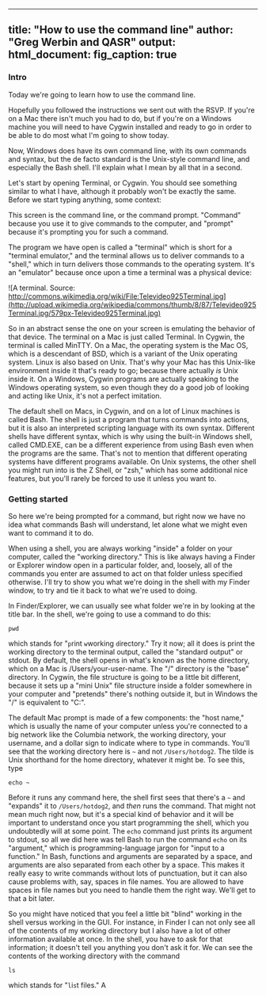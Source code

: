 ----
title: "How to use the command line"
author: "Greg Werbin and QASR"
output:
    html_document:
        fig_caption: true
----

### Intro

Today we're going to learn how to use the command line.

Hopefully you followed the instructions we sent out with the RSVP. If you're on a Mac there isn't much you had to do, but if you're on a Windows machine you will need to have Cygwin installed and ready to go in order to be able to do most what I'm going to show today.

Now, Windows does have its own command line, with its own commands and syntax, but the de facto standard is the Unix-style command line, and especially the Bash shell. I'll explain what I mean by all that in a second.

Let's start by opening Terminal, or Cygwin. You should see something similar to what I have, although it probably won't be exactly the same. Before we start typing anything, some context:

This screen is the command line, or the command prompt. "Command" because you use it to give commands to the computer, and "prompt" because it's prompting you for such a command.

The program we have open is called a "terminal" which is short for a "terminal emulator," and the terminal allows us to deliver commands to a "shell," which in turn delivers those commands to the operating system. It's an "emulator" because once upon a time a terminal was a physical device:

![A terminal. Source: http://commons.wikimedia.org/wiki/File:Televideo925Terminal.jpg](http://upload.wikimedia.org/wikipedia/commons/thumb/8/87/Televideo925Terminal.jpg/579px-Televideo925Terminal.jpg)

So in an abstract sense the one on your screen is emulating the behavior of that device. The terminal on a Mac is just called Terminal. In Cygwin, the terminal is called MinTTY. On a Mac, the operating system is the Mac OS, which is a descendant of BSD, which is a variant of the Unix operating system. Linux is also based on Unix. That's why your Mac has this Unix-like environment inside it that's ready to go; because there actually _is_ Unix inside it. On a Windows, Cygwin programs are actually speaking to the Windows operating system, so even though they do a good job of looking and acting like Unix, it's not a perfect imitation.

The default shell on Macs, in Cygwin, and on a lot of Linux machines is called Bash. The shell is just a program that turns commands into actions, but it is also an interpreted scripting language with its own syntax. Different shells have different syntax, which is why using the built-in Windows shell, called CMD.EXE, can be a different experience from using Bash even when the programs are the same. That's not to mention that different operating systems have different programs available. On Unix systems, the other shell you might run into is the Z Shell, or "zsh," which has some additional nice features, but you'll rarely be forced to use it unless you want to.

### Getting started

So here we're being prompted for a command, but right now we have no idea what commands Bash will understand, let alone what we might even want to command it to do.

When using a shell, you are always working "inside" a folder on your computer, called the "working directory." This is like always having a Finder or Explorer window open in a particular folder, and, loosely, all of the commands you enter are assumed to act on that folder unless specified otherwise. I'll try to show you what we're doing in the shell with my Finder window, to try and tie it back to what we're used to doing.

In Finder/Explorer, we can usually see what folder we're in by looking at the title bar. In the shell, we're going to use a command to do this:

```
pwd
```

which stands for "`p`rint `w`working `d`irectory." Try it now; all it does is print the working directory to the terminal output, called the "standard output" or stdout. By default, the shell opens in what's known as the home directory, which on a Mac is /Users/your-user-name. The "/" directory is the "base" directory. In Cygwin, the file structure is going to be a little bit different, because it sets up a "mini Unix" file structure inside a folder somewhere in your computer and "pretends" there's nothing outside it, but in Windows the "/" is equivalent to "C:".

The default Mac prompt is made of a few components: the "host name," which is usually the name of your computer unless you're connected to a big network like the Columbia network, the working directory, your username, and a dollar sign to indicate where to type in commands. You'll see that the working directory here is `~` and not `/Users/hotdog2`. The tilde is Unix shorthand for the home directory, whatever it might be. To see this, type

```
echo ~
```

Before it runs any command here, the shell first sees that there's a `~` and "expands" it to `/Users/hotdog2`, and _then_ runs the command. That might not mean much right now, but it's a special kind of behavior and it will be important to understand once you start programming the shell, which you undoubtedly will at some point. The `echo` command just prints its argument to stdout, so all we did here was tell Bash to run the command `echo` on its "argument," which is programming-language jargon for "input to a function." In Bash, functions and arguments are separated by a space, and arguments are also separated from each other by a space. This makes it really easy to write commands without lots of punctuation, but it can also cause problems with, say, spaces in file names. You are allowed to have spaces in file names but you need to handle them the right way. We'll get to that a bit later.

So you might have noticed that you feel a little bit "blind" working in the shell versus working in the GUI. For instance, in Finder I can not only see all of the contents of my working directory but I also have a lot of other information available at once. In the shell, you have to ask for that information; it doesn't tell you anything you don't ask it for. We can see the contents of the working directory with the command

```
ls
```

which stands for "`l`i`s`t files." A

